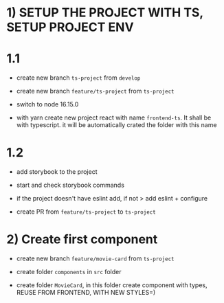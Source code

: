 # 1) SETUP THE PROJECT WITH TS, SETUP PROJECT ENV
# 1.1

* create new branch `ts-project` from `develop`

* create new branch `feature/ts-project` from `ts-project`

* switch to node 16.15.0

* with yarn create new project react with name `frontend-ts`. It shall be with typescript. it will be automatically crated the folder with this name

# 1.2

* add storybook to the project

* start and check storybook commands

* if the project doesn't have eslint add, if not > add eslint + configure

* create PR  from `feature/ts-project` to `ts-project`

# 2) Create first component
* create new branch `feature/movie-card` from `ts-project`

* create folder `components` in `src` folder

* create folder `MovieCard`, in this folder create component with types, REUSE FROM FRONTEND, WITH NEW STYLES=)
